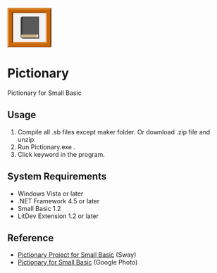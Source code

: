 ![icon](img/PictionaryIcon.png)

# Pictionary
Pictionary for Small Basic

## Usage
1. Compile all .sb files except maker folder. Or download .zip file and unzip.
1. Run Pictionary.exe .
1. Click keyword in the program.

## System Requirements
- Windows Vista or later
- .NET Framework 4.5 or later
- Small Basic 1.2
- LitDev Extension 1.2 or later

## Reference
- [Pictionary Project for Small Basic](https://sway.com/gIdC8unQibvltFHq?ref=Link) (Sway)
- [Pictionary for Small Basic](https://goo.gl/photos/vkJocXXbd1pyGMMk8) (Google Photo)
